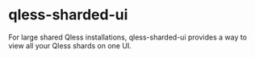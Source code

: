 qless-sharded-ui
=====

For large shared Qless installations, qless-sharded-ui provides a way to
view all your Qless shards on one UI.

